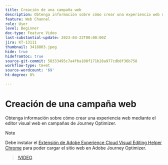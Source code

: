 ```yaml
---
title: Creación de una campaña web
description: Obtenga información sobre cómo crear una experiencia web mediante el editor visual web en campañas de Journey Optimizer.
feature: Web Channel
role: User
level: Beginner
doc-type: Feature Video
last-substantial-update: 2023-04-22T00:00:00Z
jira: KT-13111
thumbnail: 3418803.jpeg
hide: true
hidefromtoc: true
source-git-commit: 58333495c7a4fba108f171b28a977cdb8f36b758
workflow-type: tm+mt
source-wordcount: '69'
ht-degree: 8%

---
```



# Creación de una campaña web

Obtenga información sobre cómo crear una experiencia web mediante el editor visual web en campañas de Journey Optimizer.

>[!NOTE]
> Debe instalar el [Extensión de Adobe Experience Cloud Visual Editing Helper Chrome](https://chrome.google.com/webstore/detail/adobe-experience-cloud-vi/kgmjjkfjacffaebgpkpcllakjifppnca) para poder cargar el sitio web en Adobe Journey Optimizer.

>[!VIDEO](https://video.tv.adobe.com/v/3418803/?quality=12&learn=on)
